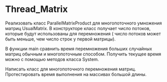 # Thread_Matrix
Реализовать класс ParallelMatrixProduct для многопоточного умножения матриц UsualMatrix.
 В конструкторе класс получает число потоков, которые будут использованы для перемножения (
число потоков может быть меньше, чем число строк у первой матрицы).

В функции main сравнить время перемножения больших случайных матриц обычным и многопоточным способом. 
Получить текущее время можно с помощью методов класса System.

Написать класс для многопоточного перемножения матриц. Протестировать время выполнения на массивах большой длины.

